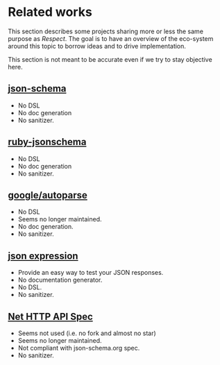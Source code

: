 # Related works

This section describes some projects sharing more or less the same purpose as _Respect_.
The goal is to have an overview of the eco-system around this topic to borrow ideas and
to drive implementation.

This section is not meant to be accurate even if we try to stay objective here.

## [json-schema](https://github.com/hoxworth/json-schema)

* No DSL
* No doc generation
* No sanitizer.

## [ruby-jsonschema](https://github.com/Constellation/ruby-jsonchema)

* No DSL
* No doc generation
* No sanitizer.

## [google/autoparse](https://github.com/google/autoparse)

* No DSL
* Seems no longer maintained.
* No doc generation.
* No sanitizer.

## [json expression](https://github.com/chancancode/json_expressions)

* Provide an easy way to test your JSON responses.
* No documentation generator.
* No DSL.
* No sanitizer.

## [Net HTTP API Spec](https://github.com/franckcuny/net-http-api-spec)

* Seems not used (i.e. no fork and almost no star)
* Seems no longer maintained.
* Not compliant with json-schema.org spec.
* No sanitizer.
